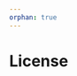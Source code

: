 ```yaml
---
orphan: true
---
```


# License

```{include} ../LICENSE

```
                                                         